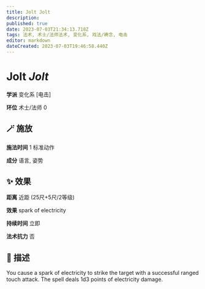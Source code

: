 ```yaml
---
title: Jolt Jolt
description: 
published: true
date: 2023-07-03T21:34:13.718Z
tags: 法术, 术士/法师法术, 变化系, 戏法/祷念, 电击
editor: markdown
dateCreated: 2023-07-03T19:46:58.440Z
---
```


# **Jolt** *Jolt*

**学派** 变化系 \[电击\] 

**环位** 术士/法师 0

## 🪄 施放

**施法时间** 1 标准动作

**成分** 语言, 姿势

## ✨ 效果  

**距离** 近距 (25尺+5尺/2等级) 

**效果** spark of electricity 

**持续时间** 立即 

**法术抗力** 否

## 📖 描述

You cause a spark of electricity to strike the target with a successful ranged touch attack. The spell deals 1d3 points of electricity damage.
    
